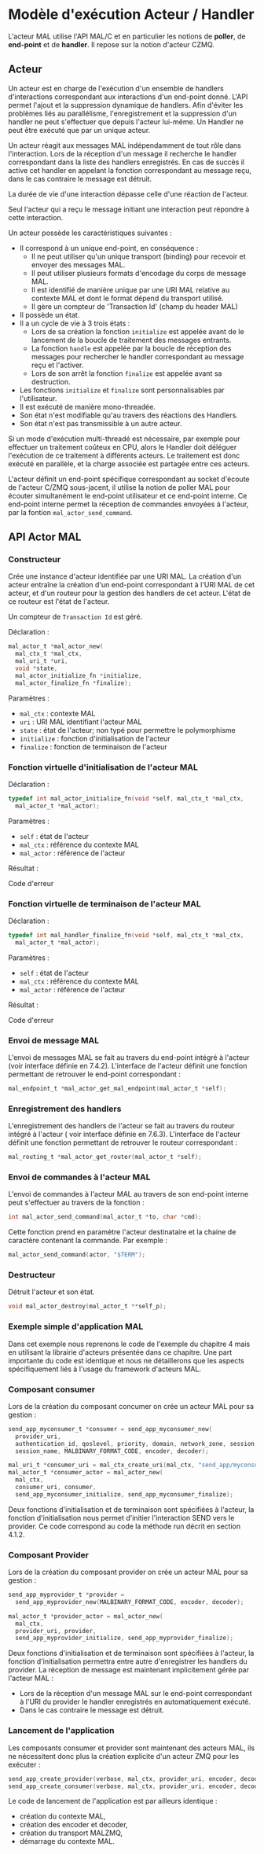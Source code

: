 Modèle d'exécution Acteur / Handler
===================================

L'acteur MAL utilise l'API MAL/C et en particulier les notions de **poller**, de **end-point** et de **handler**. Il repose sur la notion d'acteur CZMQ.

Acteur
------
Un acteur est en charge de l'exécution d'un ensemble de handlers d'interactions correspondant aux interactions d'un end-point donné. L'API permet l'ajout et la suppression dynamique de handlers. Afin d'éviter les problèmes liés au parallélisme, l'enregistrement et la suppression d'un handler ne peut s'effectuer que depuis l'acteur lui-même.
Un Handler ne peut être exécuté que par un unique acteur.

Un acteur réagit aux messages MAL indépendamment de tout rôle dans l'interaction. Lors de la réception d'un message il recherche le handler correspondant dans la liste des handlers  enregistrés. En cas de succès il active cet handler en appelant la fonction correspondant au message reçu, dans le cas contraire le message est détruit.

La durée de vie d'une interaction dépasse celle d'une réaction de l'acteur.

Seul l'acteur qui a reçu le message initiant une interaction peut répondre à cette interaction.

Un acteur possède les caractéristiques suivantes :

  -	Il correspond à un unique end-point, en conséquence :
      - Il ne peut utiliser qu'un unique transport (binding) pour recevoir et envoyer des messages MAL.
      - Il peut utiliser plusieurs formats d'encodage du corps de message MAL.
      - Il est identifié de manière unique par une URI MAL relative au contexte MAL et dont le format dépend du transport utilisé.
      - Il gère un compteur de 'Transaction Id' (champ du header MAL)
  -	Il possède un état.
  -	Il a un cycle de vie à 3 trois états :
      - Lors de sa création la fonction `initialize` est appelée avant de le lancement de la boucle de traitement des messages entrants.
      - La fonction `handle` est appelée par la boucle de réception des messages pour rechercher le handler correspondant au message reçu et l'activer.
      - Lors de son arrêt la fonction `finalize` est appelée avant sa destruction.
  -	Les fonctions `initialize` et `finalize` sont personnalisables par l'utilisateur.
  -	Il est exécuté de manière mono-threadée.
  -	Son état n'est modifiable qu'au travers des réactions des Handlers.
  -	Son état n'est pas transmissible à un autre acteur.

Si un mode d'exécution multi-threadé est nécessaire, par exemple pour effectuer un traitement coûteux en CPU, alors le Handler doit déléguer l'exécution de ce traitement à différents acteurs. Le traitement est donc exécuté en parallèle, et la charge associée est partagée entre ces acteurs.

L'acteur définit un end-point spécifique correspondant au socket d'écoute de l'acteur C/ZMQ sous-jacent, il utilise la notion de poller MAL pour écouter simultanément le end-point utilisateur et ce end-point interne. Ce end-point interne permet la réception de commandes envoyées à l'acteur, par la fontion `mal_actor_send_command`.

API Actor MAL
-------------

### Constructeur

Crée une instance d'acteur identifiée par une URI MAL. La création d'un acteur entraîne la création d'un end-point correspondant à l'URI MAL de cet acteur, et d'un routeur pour la gestion des handlers de cet acteur. L'état de ce routeur est l'état de l'acteur.

Un compteur de `Transaction Id` est géré.

Déclaration :

```c
mal_actor_t *mal_actor_new(
  mal_ctx_t *mal_ctx,
  mal_uri_t *uri,
  void *state,
  mal_actor_initialize_fn *initialize,
  mal_actor_finalize_fn *finalize);
```

Paramètres :

  - `mal_ctx` : contexte MAL
  - `uri` : URI MAL identifiant l'acteur MAL
  - `state` : état de l'acteur; non typé pour permettre le polymorphisme
  - `initialize` : fonction d'initialisation de l'acteur
  - `finalize` : fonction de terminaison de l'acteur

### Fonction virtuelle d'initialisation de l'acteur MAL

Déclaration :

```c
typedef int mal_actor_initialize_fn(void *self, mal_ctx_t *mal_ctx,
  mal_actor_t *mal_actor);
```

Paramètres :

  - `self` : état de l'acteur
  - `mal_ctx` : référence du contexte MAL
  - `mal_actor` : référence de l'acteur

Résultat :

Code d'erreur

### Fonction virtuelle de terminaison de l'acteur MAL

Déclaration :

```c
typedef int mal_handler_finalize_fn(void *self, mal_ctx_t *mal_ctx,
  mal_actor_t *mal_actor);
```

Paramètres :

  - `self` : état de l'acteur
  - `mal_ctx` : référence du contexte MAL
  - `mal_actor` : référence de l'acteur

Résultat :

Code d'erreur

### Envoi de message MAL

L'envoi de messages MAL se fait au travers du end-point intégré à l'acteur (voir interface définie en 7.4.2). L'interface de l'acteur définit une fonction permettant de retrouver le end-point correspondant :

```c
mal_endpoint_t *mal_actor_get_mal_endpoint(mal_actor_t *self);
```

### Enregistrement des handlers

L'enregistrement des handlers de l'acteur se fait au travers du routeur intégré à l'acteur ( voir interface définie en 7.6.3). L'interface de l'acteur définit une fonction permettant de retrouver le routeur correspondant :

```c
mal_routing_t *mal_actor_get_router(mal_actor_t *self);
```

### Envoi de commandes à l'acteur MAL

L'envoi de commandes à l'acteur MAL au travers de son end-point interne peut s'effectuer au travers de la fonction :

```c
int mal_actor_send_command(mal_actor_t *to, char *cmd);
```

Cette fonction prend en paramètre l'acteur destinataire et la chaine de caractère contenant la commande. Par exemple :

```c
mal_actor_send_command(actor, "$TERM");
```

### Destructeur

Détruit l'acteur et son état.

```c
void mal_actor_destroy(mal_actor_t **self_p);
```

### Exemple simple d'application MAL

Dans cet exemple nous reprenons le code de l'exemple du chapitre 4 mais en utilisant la librairie d'acteurs présentée dans ce chapitre. Une part importante du code est identique et nous ne détaillerons que les aspects spécifiquement liés à l'usage du framework d'acteurs MAL.

### Composant consumer

Lors de la création du composant concumer on crée un acteur MAL pour sa gestion :

```c
send_app_myconsumer_t *consumer = send_app_myconsumer_new(
  provider_uri,
  authentication_id, qoslevel, priority, domain, network_zone, session,
  session_name, MALBINARY_FORMAT_CODE, encoder, decoder);
```

```c
mal_uri_t *consumer_uri = mal_ctx_create_uri(mal_ctx, "send_app/myconsumer");
mal_actor_t *consumer_actor = mal_actor_new(
  mal_ctx,
  consumer_uri, consumer,
  send_app_myconsumer_initialize, send_app_myconsumer_finalize);
```

Deux fonctions d'initialisation et de terminaison sont spécifiées à l'acteur, la fonction d'initialisation nous permet d'initier l'interaction SEND vers le provider. Ce code correspond au code la méthode run décrit en section 4.1.2.

### Composant Provider

Lors de la création du composant provider on crée un acteur MAL pour sa gestion :

```c
send_app_myprovider_t *provider =
  send_app_myprovider_new(MALBINARY_FORMAT_CODE, encoder, decoder);
```

```c
mal_actor_t *provider_actor = mal_actor_new(
  mal_ctx,
  provider_uri, provider,
  send_app_myprovider_initialize, send_app_myprovider_finalize);
```

Deux fonctions d'initialisation et de terminaison sont spécifiées à l'acteur, la fonction d'initialisation permettra entre autre d'enregistrer les handlers du provider. La réception de message est maintenant implicitement gérée par l'acteur MAL :

  -	Lors de la réception d'un message MAL sur le end-point correspondant à l'URI du provider le handler enregistrés en automatiquement exécuté.
  -	Dans le cas contraire le message est détruit.

### Lancement de l'application

Les composants consumer et provider sont maintenant des acteurs MAL, ils ne nécessitent donc plus la création explicite d'un acteur ZMQ pour les exécuter :

```c
send_app_create_provider(verbose, mal_ctx, provider_uri, encoder, decoder);
send_app_create_consumer(verbose, mal_ctx, provider_uri, encoder, decoder);
```

Le code de lancement de l'application est par ailleurs identique :

  -	création du contexte MAL,
  -	création des encoder et decoder,
  -	création du transport MALZMQ,
  -	démarrage du contexte MAL.
